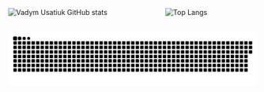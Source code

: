 

<!--
**vadym-usatiuk/vadym-usatiuk** is a ✨ _special_ ✨ repository because its `README.md` (this file) appears on your GitHub profile.

Here are some ideas to get you started:

- 🔭 I’m currently working on ...
- 🌱 I’m currently learning ...
- 👯 I’m looking to collaborate on ...
- 🤔 I’m looking for help with ...
- 💬 Ask me about ...
- 📫 How to reach me: ...
- 😄 Pronouns: ...
- ⚡ Fun fact: ...
-->

<div style="display: flex; justify-content: space-between;">
    <img src="https://github-readme-stats.vercel.app/api?username=vadym-usatiuk&show_icons=true&hide=stars,prs,issues,contribs&theme=transparent" alt="Vadym Usatiuk GitHub stats" width="512px">
    <img src="https://github-readme-stats.vercel.app/api/top-langs/?username=vadym-usatiuk&layout=compact" alt="Top Langs" width="300px">
</div>
</br>
 
  ![Snake animation](https://github.com/vadym-usatiuk/vadym-usatiuk/blob/output/github-contribution-grid-snake.svg)
 
</div>
